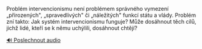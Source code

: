 
Problém intervencionismu není problémem správného vymezení „přirozených", „spravedlivých" či „náležitých" funkcí státu a vlády. Problém zní takto: Jak systém intervencionismu funguje? Může dosáhnout těch cílů, jichž lidé, kteří se k němu uchýlili, dosáhnout chtějí?

[🔊 Poslechnout audio](/data/7-paragraphs/audio/chapter_145/para_003-Problm-intervencionismu-nen-problmem-sprvnho.mp3)
